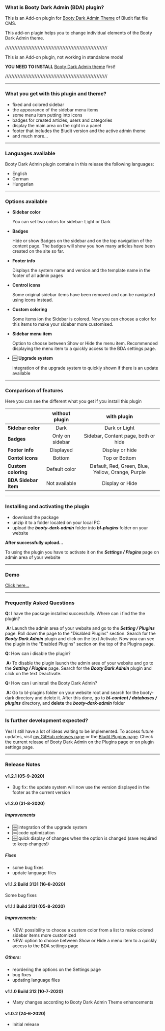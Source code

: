 ### What is Booty Dark Admin (BDA) plugin?

This is an Add-on plugin for [Booty Dark Admin Theme](https://github.com/tompidev/booty-dark-admin-theme) of Bludit flat file CMS.

This add-on plugin helps you to change individual elements of the Booty Dark Admin theme.

//////////////////////////////////////////////////////////////////

This is an Add-on plugin, not working in standalone mode!

**YOU NEED TO INSTALL** [Booty Dark Admin theme](https://github.com/tompidev/booty-dark-admin-theme) first!

//////////////////////////////////////////////////////////////////

------

### What you get with this plugin and theme?

* fixed and colored sidebar 
* the appearance of the sidebar menu items
* some menu item putting into icons
* badges for created articles, users and categories
* display the main area on the right in a panel
* footer that includes the Bludit version and the active admin theme
* and much more...

------

### Languages available 

Booty Dark Admin plugin contains in this release the following languages:

* English
* German
* Hungarian

------

### Options available 

* **Sidebar color** 

  You can set two colors for sidebar: Light or Dark

* **Badges**
  
  Hide or show Badges on the sidebar and on the top navigation of the content page. The badges will show you how many articles have been created on the site so far.
  
* **Footer info**
  
  Displays the system name and version and the template name in the footer of all admin pages
  
* **Control icons**

  Some original sidebar items have been removed and can be navigated using icons instead.
  
* **Custom coloring**

  Some items ion the Sidebar is colored. Now you can choose a color for this items to make your sidebar more customised.

* **Sidebar menu item**

  Option to choose between Show or Hide the menu item. Recommended displaying the menu item to a quickly access to the BDA settings page.

* :new: **Upgrade system**

  integration of the upgrade system to quickly shown if there is an update available

------

### Comparison of features

Here you can see the different what you get if you install this plugin

|                    | without plugin  |             with plugin             |
| :----------------- | :-------------: | :---------------------------------: |
| **Sidebar color** |      Dark       |            Dark or Light            |
| **Badges**         | Only on sidebar | Sidebar, Content page, both or hide |
| **Footer info**    |    Displayed    |           Display or hide           |
| **Contol icons**   |     Bottom      |            Top or Bottom            |
| **Custom coloring** | Default color | Default, Red, Green, Blue, Yellow, Orange, Purple |
| **BDA Sidebar Item** | Not available | Display or Hide |

------

### Installing and activating the plugin

- download the package
- unzip it to a folder located on your local PC
- upload the ***booty-dark-admin*** folder into  ***bl-plugins*** folder on your website

**After successfully upload...**

To using the plugin you have to activate it on the ***Settings / Plugins*** page on admin area of your website

------

### Demo

[Click here...](https://github.com/tompidev/booty-dark-admin-plugin/blob/master/demo/demo.md)

-----

### Frequently Asked Questions

**Q:**	I have the package installed successfully. Where can i find the the plugin?

​	**A:** 	Launch the admin area of your website and go to the ***Setting / Plugins*** page. Roll down the page to the "Disabled Plugins" section. Search for the ***Booty Dark Admin*** plugin and click on the text Activate. Now you can see the plugin in the "Enabled Plugins" section on the top of the Plugins page.

**Q:**	How can i disable the plugin?

​	**A:**	To disable the plugin launch the admin area of your website and go to the ***Setting / Plugins*** page. Search for the ***Booty Dark Admin*** plugin and click on the text Deactivate.

**Q:**	How can i uninstall the Booty Dark Admin? 

​	**A:**	Go to bl-plugins folder on your website root and search for the booty-dark directory and delete it. After this done, go to ***bl-content / databases / plugins*** directory, and **delete** the ***booty-dark-admin*** folder

------

### Is further development expected?

Yes! I still have a lot of ideas waiting to be implemented. 
To access future updates, visit [my GitHub releases page](https://github.com/tompidev/booty-dark-admin-plugin/releases) or the [Bludit Plugins page](https://plugins.bludit.com/). 
Check the current release of Booty Dark Admin on the Plugins page or on plugin settings page.

------

### Release Notes

#### v1.2.1 (05-9-2020)

* Bug fix: the update system will now use the version displayed in the footer as the current version

#### v1.2.0 (31-8-2020)

##### Improvements

- :new: integration of the upgrade system
- :new: code optimization
- :new: quick display of changes when the option is changed (save required to keep changes!)

##### Fixes

* some bug fixes
* update language files

#### v1.1.2 Build 3131 (16-8-2020)

Some bug fixes

#### v1.1.1 Build 3131 (05-8-2020)

##### Improvements:

* NEW: possibility to choose a custom color from a list to make colored sidebar items more customized
* NEW: option to choose between Show or Hide a menu item to a quickly access to the BDA settings page

##### Others:

* reordering the options on the Settings page
* bug fixes
* updating language files

#### v1.1.0 Build 312 (10-7-2020)

* Many changes according to Booty Dark Admin Theme enhancements

#### v1.0.2 (24-6-2020)

* Initial release
